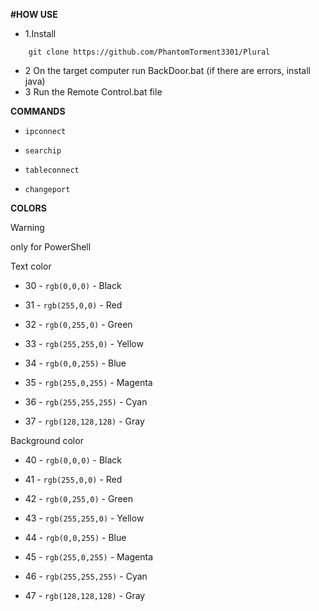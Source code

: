 **#HOW USE**
 - 1.Install
```
    git clone https://github.com/PhantomTorment3301/Plural
```
- 2 On the target computer run BackDoor.bat (if there are errors, install java)
- 3 Run the Remote Control.bat file

**COMMANDS**

- `ipconnect`

- `searchip`

- `tableconnect`

- `changeport`
  

**COLORS**
> [!WARNING]
> only for PowerShell

Text color
- 30 - `rgb(0,0,0)` - Black

- 31 - `rgb(255,0,0)` - Red

- 32 - `rgb(0,255,0)` - Green

- 33 - `rgb(255,255,0)` - Yellow

- 34 - `rgb(0,0,255)` - Blue

- 35 - `rgb(255,0,255)` - Magenta

- 36 - `rgb(255,255,255)` - Cyan

- 37 - `rgb(128,128,128)` - Gray

Background color

- 40 - `rgb(0,0,0)` - Black

- 41 - `rgb(255,0,0)` - Red

- 42 - `rgb(0,255,0)` - Green

- 43 - `rgb(255,255,0)` - Yellow

- 44 - `rgb(0,0,255)` - Blue

- 45 - `rgb(255,0,255)` - Magenta

- 46 - `rgb(255,255,255)` - Cyan

- 47 - `rgb(128,128,128)` - Gray
